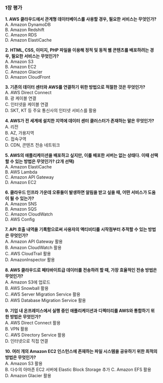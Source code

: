 ### 1장 평가

**1. AWS 클라우드에서 관계형 데이터베이스를 사용할 경우, 필요한 서비스는 무엇인가?**  
A. Amazon DynamoDB  
B. Amazon Redshift  
C. Amazon RDS  
D. Amazon ElastiCache

**2. HTML, CSS, 이미지, PHP 파일을 이용해 정적 및 동적 웹 콘텐츠를 배포하려는 경우, 필요한 서비스는 무엇인가?**  
A. Amazon S3  
B. Amazon EC2  
C. Amazon Glacier  
D. Amazon CloudFront

**3. 기존의 데이터 센터와 AWS를 연결하기 위한 방법으로 적절한 것은 무엇인가?**  
A. AWS Direct Connect  
B. 광 케이블 연결  
C. 인터넷을 케이블 연결  
D. SKT, KT 등 주요 통신사의 인터넷 서비스를 활용

**4. AWS가 전 세계에 설치한 지역에 데이터 센터 클러스터가 존재하는 말은 무엇인가?**  
A. 리전  
B. AZ, 가용지역  
C. 접속구역  
D. CDN, 콘텐츠 전송 네트워크

**5. AWS의 애플리케이션을 배포하고 싶지만, 이를 배포한 서버는 없는 상태다. 이때 선택할 수 있는 방법은 무엇인가? (2개 선택)**  
A. Amazon ElastiCache  
B. AWS Lambda  
C. Amazon API Gateway  
D. Amazon EC2

**6. 클라우드 인프라 가운데 오류들이 발생하면 알림을 받고 싶을 때, 어떤 서비스가 도움이 될 수 있는가?**  
A. Amazon SNS  
B. Amazon SQS  
C. Amazon CloudWatch  
D. AWS Config

**7. API 호출 내역을 기록함으로써 사용자의 액티비티를 시작점부터 추적할 수 있는 방법은 무엇인가?**  
A. Amazon API Gateway 활용  
B. Amazon CloudWatch 활용  
C. AWS CloudTrail 활용  
D. AmazonInspector 활용

**8. AWS 클라우드로 페타바이트급 데이터를 전송하려 할 때, 가장 효율적인 전송 방법은 무엇인가?**  
A. Amazon S3에 업로드  
B. AWS Snowball 활용  
C. AWS Server Migration Service 활용  
D. AWS Database Migration Service 활용

**9. 기업 내 온프레미스에서 실행 중인 애플리케이션과 디렉터리를 AWS와 통합하기 위한 방법은 무엇인가?**  
A. AWS Direct Connect 활용  
B. VPN 활용  
C. AWS Directory Service 활용  
D. 인터넷으로 직접 연결

**10. 여러 개의 Amazon EC2 인스턴스에 존재하는 파일 시스템을 공유하기 위한 최적의 방법은 무엇인가?**  
A. Amazon S3 활용  
B. 다수의 아마존 EC2 서버에 Elastic Block Storage 추가
C. Amazon EFS 활용  
D. Amazon Glacier 활용